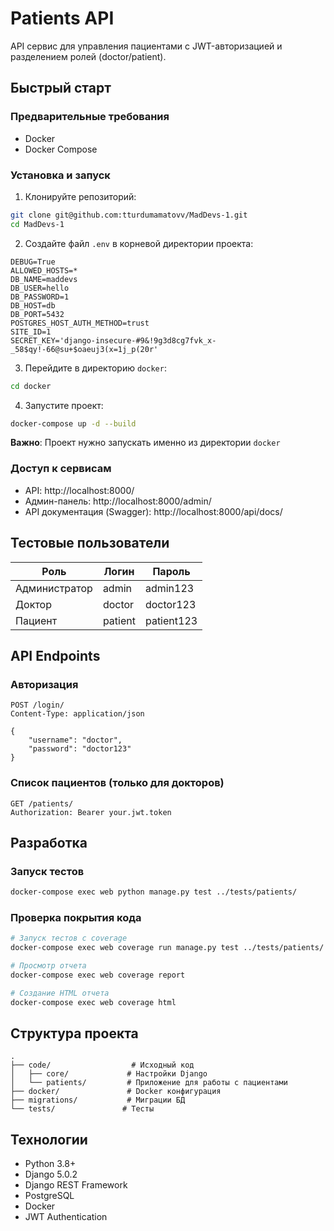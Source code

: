 # Patients API

API сервис для управления пациентами с JWT-авторизацией и разделением ролей (doctor/patient).

## Быстрый старт

### Предварительные требования

- Docker
- Docker Compose

### Установка и запуск

1. Клонируйте репозиторий:
```bash
git clone git@github.com:tturdumamatovv/MadDevs-1.git
cd MadDevs-1
```

2. Создайте файл `.env` в корневой директории проекта:
```env
DEBUG=True
ALLOWED_HOSTS=*
DB_NAME=maddevs
DB_USER=hello
DB_PASSWORD=1
DB_HOST=db
DB_PORT=5432
POSTGRES_HOST_AUTH_METHOD=trust
SITE_ID=1
SECRET_KEY='django-insecure-#9&!9g3d8cg7fvk_x-_58$qy!-66@su+$oaeuj3(x=1j_p(20r'
```

3. Перейдите в директорию `docker`:
```bash
cd docker
```

4. Запустите проект:
```bash
docker-compose up -d --build
```

**Важно**: Проект нужно запускать именно из директории `docker`

### Доступ к сервисам

- API: http://localhost:8000/
- Админ-панель: http://localhost:8000/admin/
- API документация (Swagger): http://localhost:8000/api/docs/

## Тестовые пользователи

| Роль          | Логин    | Пароль    |
|---------------|----------|-----------|
| Администратор | admin    | admin123  |
| Доктор        | doctor   | doctor123 |
| Пациент       | patient  | patient123|

## API Endpoints

### Авторизация

```http
POST /login/
Content-Type: application/json

{
    "username": "doctor",
    "password": "doctor123"
}
```

### Список пациентов (только для докторов)

```http
GET /patients/
Authorization: Bearer your.jwt.token
```

## Разработка

### Запуск тестов
```bash
docker-compose exec web python manage.py test ../tests/patients/
```

### Проверка покрытия кода
```bash
# Запуск тестов с coverage
docker-compose exec web coverage run manage.py test ../tests/patients/

# Просмотр отчета
docker-compose exec web coverage report

# Создание HTML отчета
docker-compose exec web coverage html
```

## Структура проекта

```
.
├── code/                  # Исходный код
│   ├── core/             # Настройки Django
│   └── patients/         # Приложение для работы с пациентами
├── docker/               # Docker конфигурация
├── migrations/           # Миграции БД
└── tests/               # Тесты
```

## Технологии

- Python 3.8+
- Django 5.0.2
- Django REST Framework
- PostgreSQL
- Docker
- JWT Authentication
